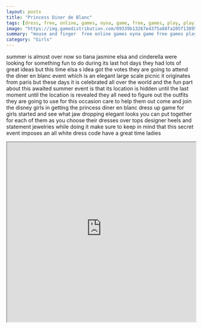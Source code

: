 ```yaml
---
layout: posts
title: "Princess Diner de Blanc"
tags: [dress, free, online, games, oyna, game, free, games, play, play, games]
image: "https://img.gamedistribution.com/09339b13267e4375a88fa205f1389558.jpg"
summary: "mouse and finger  free online games oyna game free games play play games"
category: "Girls"
---
```


summer is almost over now so tiana jasmine elsa and cinderella were looking for something fun to do during its last hot days they had lots of great ideas but this time elsa s idea got the votes they are going to attend the diner en blanc event which is an elegant large scale picnic it originates from paris but these days it is celebrated all over the world and the fun part about this awaited summer event is that its location is hidden until the last moment until the location is revealed they all need to figure out the outfits they are going to use for this occasion care to help them out come and join the disney girls in getting the princess diner en blanc dress up game for girls started and see what jaw dropping elegant looks you can put together for each of them as you choose their dresses over tops designer heels and statement jewelries while doing it make sure to keep in mind that this secret event imposes an all white dress code have a great time ladies

<iframe width="100%" height="480px;" src="https://html5.gamedistribution.com/09339b13267e4375a88fa205f1389558/"></iframe>